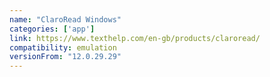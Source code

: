 ```yaml
---
name: "ClaroRead Windows"
categories: ['app']
link: https://www.texthelp.com/en-gb/products/claroread/
compatibility: emulation
versionFrom: "12.0.29.29"
---
```


